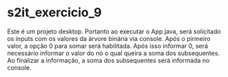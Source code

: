 # s2it_exercicio_9
Este é um projeto desktop.
Portanto ao executar o App.java, será solicitado os inputs com os valores da árvore binária via console.
Após o pirmeiro valor, a opção 0 para somar será habilitada. 
Após isso informar 0, será necessário informar o valor do nó o qual queira a soma dos subsequentes.
Ao finalizar a informação, a soma dos subsequentes será informada no console.
